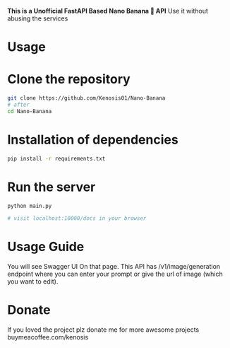 **This is a Unofficial FastAPI Based Nano Banana 🍌  API**
Use it without abusing the services 

# Usage

# Clone the repository 

```bash
git clone https://github.com/Kenosis01/Nano-Banana
# after
cd Nano-Banana
```

# Installation of dependencies 

``` bash
pip install -r requirements.txt
```

# Run the server 

``` bash
python main.py

# visit localhost:10000/docs in your browser

```
# Usage Guide

You will see Swagger UI On that page. This API has 
/v1/image/generation endpoint where you can enter 
your prompt or give the url of image
(which you want to edit). 



# Donate

If you loved the project plz donate me for more awesome projects 
buymeacoffee.com/kenosis
